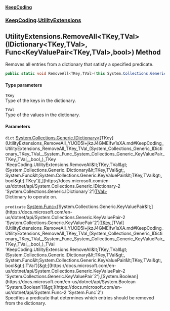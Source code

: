 #### [KeepCoding](index.md 'index')
### [KeepCoding](KeepCoding.md 'KeepCoding').[UtilityExtensions](UtilityExtensions.md 'KeepCoding.UtilityExtensions')
## UtilityExtensions.RemoveAll&lt;TKey,TVal&gt;(IDictionary&lt;TKey,TVal&gt;, Func&lt;KeyValuePair&lt;TKey,TVal&gt;,bool&gt;) Method
Removes all entries from a dictionary that satisfy a specified predicate.
```csharp
public static void RemoveAll<TKey,TVal>(this System.Collections.Generic.IDictionary<TKey,TVal> dict, System.Func<System.Collections.Generic.KeyValuePair<TKey,TVal>,bool> predicate);
```
#### Type parameters
<a name='KeepCoding_UtilityExtensions_RemoveAll_TKey_TVal_(System_Collections_Generic_IDictionary_TKey_TVal__System_Func_System_Collections_Generic_KeyValuePair_TKey_TVal__bool_)_TKey'></a>
`TKey`  
Type of the keys in the dictionary.
  
<a name='KeepCoding_UtilityExtensions_RemoveAll_TKey_TVal_(System_Collections_Generic_IDictionary_TKey_TVal__System_Func_System_Collections_Generic_KeyValuePair_TKey_TVal__bool_)_TVal'></a>
`TVal`  
Type of the values in the dictionary.
  
#### Parameters
<a name='KeepCoding_UtilityExtensions_RemoveAll_TKey_TVal_(System_Collections_Generic_IDictionary_TKey_TVal__System_Func_System_Collections_Generic_KeyValuePair_TKey_TVal__bool_)_dict'></a>
`dict` [System.Collections.Generic.IDictionary&lt;](https://docs.microsoft.com/en-us/dotnet/api/System.Collections.Generic.IDictionary-2 'System.Collections.Generic.IDictionary`2')[TKey](UtilityExtensions_RemoveAll_YUOD5I+jkzJ4GMEifw1sXA.md#KeepCoding_UtilityExtensions_RemoveAll_TKey_TVal_(System_Collections_Generic_IDictionary_TKey_TVal__System_Func_System_Collections_Generic_KeyValuePair_TKey_TVal__bool_)_TKey 'KeepCoding.UtilityExtensions.RemoveAll&lt;TKey,TVal&gt;(System.Collections.Generic.IDictionary&lt;TKey,TVal&gt;, System.Func&lt;System.Collections.Generic.KeyValuePair&lt;TKey,TVal&gt;,bool&gt;).TKey')[,](https://docs.microsoft.com/en-us/dotnet/api/System.Collections.Generic.IDictionary-2 'System.Collections.Generic.IDictionary`2')[TVal](UtilityExtensions_RemoveAll_YUOD5I+jkzJ4GMEifw1sXA.md#KeepCoding_UtilityExtensions_RemoveAll_TKey_TVal_(System_Collections_Generic_IDictionary_TKey_TVal__System_Func_System_Collections_Generic_KeyValuePair_TKey_TVal__bool_)_TVal 'KeepCoding.UtilityExtensions.RemoveAll&lt;TKey,TVal&gt;(System.Collections.Generic.IDictionary&lt;TKey,TVal&gt;, System.Func&lt;System.Collections.Generic.KeyValuePair&lt;TKey,TVal&gt;,bool&gt;).TVal')[&gt;](https://docs.microsoft.com/en-us/dotnet/api/System.Collections.Generic.IDictionary-2 'System.Collections.Generic.IDictionary`2')  
Dictionary to operate on.
  
<a name='KeepCoding_UtilityExtensions_RemoveAll_TKey_TVal_(System_Collections_Generic_IDictionary_TKey_TVal__System_Func_System_Collections_Generic_KeyValuePair_TKey_TVal__bool_)_predicate'></a>
`predicate` [System.Func&lt;](https://docs.microsoft.com/en-us/dotnet/api/System.Func-2 'System.Func`2')[System.Collections.Generic.KeyValuePair&lt;](https://docs.microsoft.com/en-us/dotnet/api/System.Collections.Generic.KeyValuePair-2 'System.Collections.Generic.KeyValuePair`2')[TKey](UtilityExtensions_RemoveAll_YUOD5I+jkzJ4GMEifw1sXA.md#KeepCoding_UtilityExtensions_RemoveAll_TKey_TVal_(System_Collections_Generic_IDictionary_TKey_TVal__System_Func_System_Collections_Generic_KeyValuePair_TKey_TVal__bool_)_TKey 'KeepCoding.UtilityExtensions.RemoveAll&lt;TKey,TVal&gt;(System.Collections.Generic.IDictionary&lt;TKey,TVal&gt;, System.Func&lt;System.Collections.Generic.KeyValuePair&lt;TKey,TVal&gt;,bool&gt;).TKey')[,](https://docs.microsoft.com/en-us/dotnet/api/System.Collections.Generic.KeyValuePair-2 'System.Collections.Generic.KeyValuePair`2')[TVal](UtilityExtensions_RemoveAll_YUOD5I+jkzJ4GMEifw1sXA.md#KeepCoding_UtilityExtensions_RemoveAll_TKey_TVal_(System_Collections_Generic_IDictionary_TKey_TVal__System_Func_System_Collections_Generic_KeyValuePair_TKey_TVal__bool_)_TVal 'KeepCoding.UtilityExtensions.RemoveAll&lt;TKey,TVal&gt;(System.Collections.Generic.IDictionary&lt;TKey,TVal&gt;, System.Func&lt;System.Collections.Generic.KeyValuePair&lt;TKey,TVal&gt;,bool&gt;).TVal')[&gt;](https://docs.microsoft.com/en-us/dotnet/api/System.Collections.Generic.KeyValuePair-2 'System.Collections.Generic.KeyValuePair`2')[,](https://docs.microsoft.com/en-us/dotnet/api/System.Func-2 'System.Func`2')[System.Boolean](https://docs.microsoft.com/en-us/dotnet/api/System.Boolean 'System.Boolean')[&gt;](https://docs.microsoft.com/en-us/dotnet/api/System.Func-2 'System.Func`2')  
Specifies a predicate that determines which entries should be removed from the dictionary.
  
